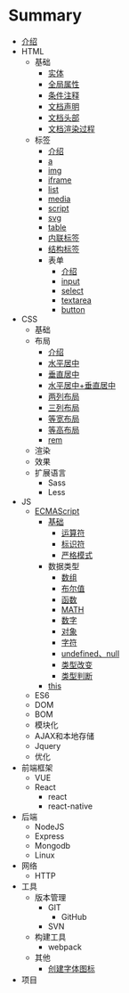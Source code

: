 # Summary

* [介绍](README.md)
* HTML
  * 基础
    * [实体](/HTML/base/base_entity.md)
    * [全局属性](/HTML/base/base_attr.md)
    * [条件注释](/HTML/base/base_comment.md)
    * [文档声明](/HTML/base/base_doctype.md)
    * [文档头部](/HTML/base/base_head.md)
    * [文档渲染过程](/HTML/base/base_render.md)
  * 标签
    * [介绍](/HTML/label/main.md)
    * [a](/HTML/label/label_a.md)
    * [img](/HTML/label/label_img.md)
    * [iframe](/HTML/label/label_iframe.md)
    * [list](/HTML/label/label_list.md)
    * [media](/HTML/label/label_media.md)
    * [script](/HTML/label/label_script.md)
    * [svg](/HTML/label/label_svg.md)
    * [table](/HTML/label/label_table.md)
    * [内联标签](/HTML/label/label_inline.md)
    * [结构标签](/HTML/label/label_structure.md)
    * 表单
      * [介绍](/HTML/label/form/main.md)
      * [input](/HTML/label/form/form_input.md)
      * [select](/HTML/label/form/form_select.md)
      * [textarea](/HTML/label/form/form_textarea.md)
      * [button](/HTML/label/form/form_button.md)
* CSS
  * 基础
  * 布局
    * [介绍](/CSS/layout/README.md)
    * [水平居中](/CSS/layout/align-center.md)
    * [垂直居中](/CSS/layout/vertical-center.md)
    * [水平居中+垂直居中](/CSS/layout/center.md)
    * [两列布局](/CSS/layout/left-right.md)
    * [三列布局](/CSS/layout/left-middle-right.md)
    * [等宽布局](/CSS/layout/eq_width.md)
    * [等高布局](/CSS/layout/eq_height.md)
    * [rem](/CSS/layout/rem.md)
  * 渲染
  * 效果
  * 扩展语言
    * Sass
    * Less
* JS
  * [ECMAScript](ecmascript.md)
    * [基础](/JS/ECMAScript/base/README.md)
      * [运算符](/JS/ECMAScript/base/base_operator.md)
      * [标识符](/JS/ECMAScript/base/base_variable.md)
      * [严格模式](/JS/ECMAScript/base/base_strict.md)
    * 数据类型
      * [数组](/JS/ECMAScript/data-type/base_array.md)
      * [布尔值](/JS/ECMAScript/data-type/base_boolean.md)
      * [函数](/JS/ECMAScript/data-type/base_function.md)
      * [MATH](/JS/ECMAScript/data-type/base_math.md)
      * [数字](/JS/ECMAScript/data-type/base_number.md)
      * [对象](/JS/ECMAScript/data-type/base_object.md)
      * [字符](/JS/ECMAScript/data-type/base_string.md)
      * [undefined、null](/JS/ECMAScript/data-type/base_undefined_null.md)
      * [类型改变](/JS/ECMAScript/data-type/type_change.md)
      * [类型判断](/JS/ECMAScript/data-type/type_check.md)
    * [this](/JS/ECMAScript/this/README.md)
  * ES6
  * DOM
  * BOM
  * 模块化
  * AJAX和本地存储
  * Jquery
  * 优化
* 前端框架
  * VUE
  * React
    * react
    * react-native
* 后端
  * NodeJS
  * Express
  * Mongodb
  * Linux
* 网络
  * HTTP
* 工具
  * 版本管理
    * GIT
      * GitHub
    * SVN
  * 构建工具
    * webpack
  * 其他
    * [创建字体图标](/tools/others/tools_font_img.md)
* 项目



